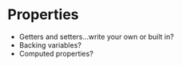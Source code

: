 # Properties
- Getters and setters...write your own or built in?
- Backing variables?
- Computed properties?
